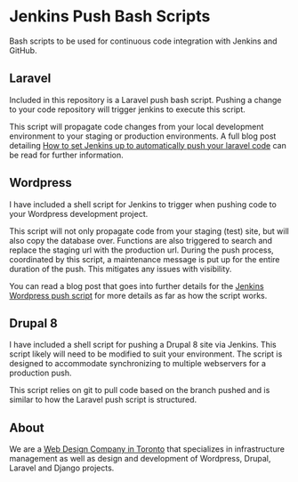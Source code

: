 # Jenkins Push Bash Scripts
Bash scripts to be used for continuous code integration with Jenkins and GitHub.

## Laravel
Included in this repository is a Laravel push bash script. Pushing a change to your code repository will trigger jenkins to execute this script. 

This script will propagate code changes from your local development environment to your staging or production environments. A full blog post detailing [How to set Jenkins up to automatically push your laravel code](https://www.shift8web.ca/2018/02/use-jenkins-git-automate-code-pushes-laravel-site/) can be read for further information.

## Wordpress
I have included a shell script for Jenkins to trigger when pushing code to your Wordpress development project. 

This script will not only propagate code from your staging (test) site, but will also copy the database over. Functions are also triggered to search and replace the staging url with the production url. During the push process, coordinated by this script, a maintenance message is put up for the entire duration of the push. This mitigates any issues with visibility. 

You can read a blog post that goes into further details for the [Jenkins Wordpress push script](https://www.shift8web.ca/2017/12/wordpress-plugin-to-integrate-jenkins-build-api/) for more details as far as how the script works.

## Drupal 8
I have included a shell script for pushing a Drupal 8 site via Jenkins. This script likely will need to be modified to suit your environment. The script is designed to accommodate synchronizing to multiple webservers for a production push. 

This script relies on git to pull code based on the branch pushed and is similar to how the Laravel push script is structured.

## About
We are a [Web Design Company in Toronto](https://www.shift8web.ca) that specializes in infrastructure management as well as design and development of Wordpress, Drupal, Laravel and Django projects.
